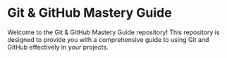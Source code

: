 # Git & GitHub Mastery Guide

Welcome to the Git & GitHub Mastery Guide repository! This repository is designed to provide you with a comprehensive guide to using Git and GitHub effectively in your projects.
